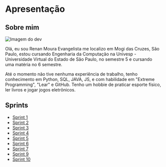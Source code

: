 # Apresentação
## Sobre mim

![Imagem do dev](https://cldup.com/dTxpPi9lDf.thumb.png)

Olá, eu sou Renan Moura Evangelista me localizo em Mogi das Cruzes, São Paulo, estou cursando Engenharia da Computação na Univesp - Universidade Virtual do Estado de São Paulo, no semestre 5 e cursando uma matéria no 6 semestre.

Até o momento não tive nenhuma experiência de trabalho, tenho conhecimento em Python, SQL, JAVA, JS, e com habilidade em "Extreme Programming", "Lear" e GitHub. Tenho um hobbie de praticar esporte físico, ler livros e jogar jogos eletrônicos.

## Sprints

- [Sprint 1](./Sprint1)
- [Sprint 2]()
- [Sprint 3]()
- [Sprint 4]()
- [Sprint 5]()
- [Sprint 6]()
- [Sprint 7]()
- [Sprint 9]()
- [Sprint 10]()